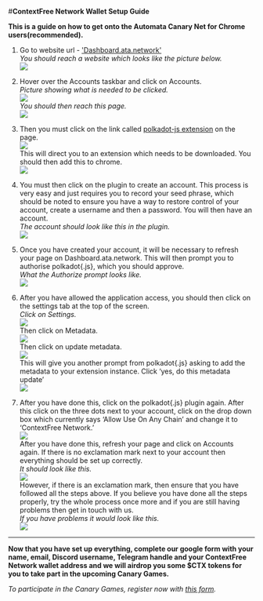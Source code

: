 #**ContextFree Network Wallet Setup Guide**  

**This is a guide on how to get onto the Automata Canary Net for Chrome users(recommended).**  

1. Go to website url - ['Dashboard.ata.network'](https://dashboard.ata.network)  
*You should reach a website which looks like the picture below.*  
![](../../assets/canaryimg/img1.png)  
  
2. Hover over the Accounts taskbar and click on Accounts.  
*Picture showing what is needed to be clicked.*  
![](../../assets/canaryimg/img2.png)   
*You should then reach this page.*  
![](../../assets/canaryimg/img3.png)  
  
3. Then you must click on the link called [polkadot-js extension](https://chrome.google.com/webstore/detail/polkadot{js}-extension/mopnmbcafieddcagagdcbnhejhlodfdd) on the page.  
![](../../assets/canaryimg/img4.png)  
This will direct you to an extension which needs to be downloaded. You should then add this to chrome.  
![](../../assets/canaryimg/img5.png)  

4. You must then click on the plugin to create an account. This process is very easy and just requires you to record your seed phrase, which should be noted to ensure you have a way to restore control of your account, create a username and then a password. You will then have an account.  
*The account should look like this in the plugin.*  
![](../../assets/canaryimg/img6.png)  

5. Once you have created your account, it will be necessary to refresh your page on Dashboard.ata.network. This will then prompt you to authorise polkadot{.js}, which you should approve.  
*What the Authorize prompt looks like.*  
![](../../assets/canaryimg/img7.png)  

6. After you have allowed the application access, you should then click on the settings tab at the top of the screen.  
*Click on Settings.*  
![](../../assets/canaryimg/img8.png)  
Then click on Metadata.  
![](../../assets/canaryimg/img9.png)  
Then click on update metadata.  
![](../../assets/canaryimg/img10.png)  
This will give you another prompt from polkadot{.js} asking to add the metadata to your extension instance. Click ‘yes, do this metadata update’  
![](../../assets/canaryimg/img11.png)  

7. After you have done this, click on the polkadot{.js} plugin again. After this click on the three dots next to your account, click on the drop down box which currently says ‘Allow Use On Any Chain’ and change it to ‘ContextFree Network.’  
![](../../assets/canaryimg/img12.png)  
After you have done this, refresh your page and click on Accounts again. If there is no exclamation mark next to your account then everything should be set up correctly.  
*It should look like this.*  
![](../../assets/canaryimg/img13.png)  
However, if there is an exclamation mark, then ensure that you have followed all the steps above. If you believe you have done all the steps properly, try the whole process once more and if you are still having problems then get in touch with us.  
*If you have problems it would look like this.*  
![](../../assets/canaryimg/img14.png)  

---

**Now that you have set up everything, complete our google form with your name, email, Discord username, Telegram handle and your ContextFree Network wallet address and we will airdrop you some $CTX tokens for you to take part in the upcoming Canary Games.**  

*To participate in the Canary Games, register now with [this form](https://forms.gle/VnjEjj8x8sNxvW4Q9).*

